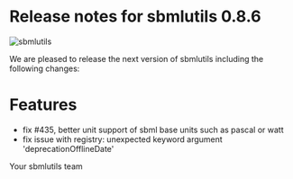 # Release notes for sbmlutils 0.8.6
![sbmlutils](https://github.com/matthiaskoenig/sbmlutils/raw/develop/docs_builder/images/sbmlutils-logo-60.png)

We are pleased to release the next version of sbmlutils including the 
following changes:

# Features

- fix #435, better unit support of sbml base units such as pascal or watt
- fix issue with registry: unexpected keyword argument 'deprecationOfflineDate'

Your sbmlutils team
